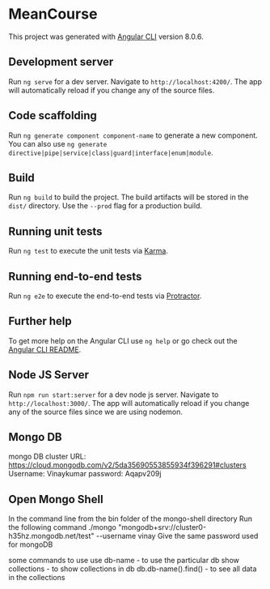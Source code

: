 # MeanCourse

This project was generated with [Angular CLI](https://github.com/angular/angular-cli) version 8.0.6.

## Development server

Run `ng serve` for a dev server. Navigate to `http://localhost:4200/`. The app will automatically reload if you change any of the source files.

## Code scaffolding

Run `ng generate component component-name` to generate a new component. You can also use `ng generate directive|pipe|service|class|guard|interface|enum|module`.

## Build

Run `ng build` to build the project. The build artifacts will be stored in the `dist/` directory. Use the `--prod` flag for a production build.

## Running unit tests

Run `ng test` to execute the unit tests via [Karma](https://karma-runner.github.io).

## Running end-to-end tests

Run `ng e2e` to execute the end-to-end tests via [Protractor](http://www.protractortest.org/).

## Further help

To get more help on the Angular CLI use `ng help` or go check out the [Angular CLI README](https://github.com/angular/angular-cli/blob/master/README.md).

## Node JS Server
Run `npm run start:server` for a dev node js server. Navigate to `http://localhost:3000/`. The app will automatically reload if you change any of the source files since we are using nodemon.

## Mongo DB
mongo DB cluster URL: https://cloud.mongodb.com/v2/5da35690553855934f396291#clusters
Username: Vinaykumar
password: Aqapv209j

## Open Mongo Shell
In the command line from the bin folder of the mongo-shell directory
Run the following command
 ./mongo "mongodb+srv://cluster0-h35hz.mongodb.net/test"  --username vinay
Give the same password used for mongoDB

some commands to use
use db-name - to use the particular db
show collections - to show collections in db
db.db-name().find() - to see all data in the collections

